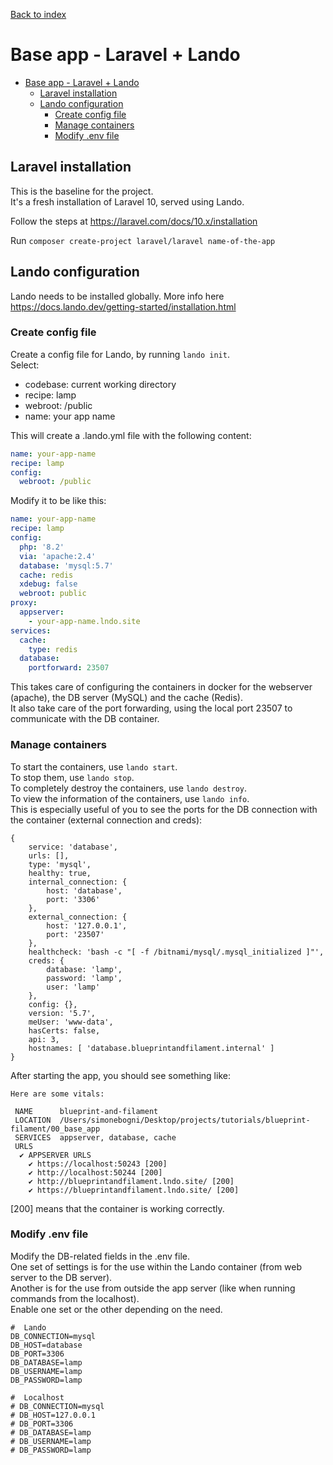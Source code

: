 [Back to index](../README.md)

# Base app - Laravel + Lando

<!-- TOC -->
* [Base app - Laravel + Lando](#base-app---laravel--lando)
  * [Laravel installation](#laravel-installation)
  * [Lando configuration](#lando-configuration)
    * [Create config file](#create-config-file)
    * [Manage containers](#manage-containers)
    * [Modify .env file](#modify-env-file)
<!-- TOC -->

## Laravel installation

This is the baseline for the project.\
It's a fresh installation of Laravel 10, served using Lando.

Follow the steps at https://laravel.com/docs/10.x/installation

Run `composer create-project laravel/laravel name-of-the-app`

## Lando configuration

Lando needs to be installed globally.
More info here https://docs.lando.dev/getting-started/installation.html

### Create config file
Create a config file for Lando, by running `lando init`.\
Select:

- codebase: current working directory
- recipe: lamp
- webroot: /public
- name: your app name

This will create a .lando.yml file with the following content:

```yaml
name: your-app-name
recipe: lamp
config:
  webroot: /public
```

Modify it to be like this:

```yaml
name: your-app-name
recipe: lamp
config:
  php: '8.2'
  via: 'apache:2.4'
  database: 'mysql:5.7'
  cache: redis
  xdebug: false
  webroot: public
proxy:
  appserver:
    - your-app-name.lndo.site
services:
  cache:
    type: redis
  database:
    portforward: 23507
```

This takes care of configuring the containers in docker for the webserver (apache), the DB server (MySQL) and the cache (Redis).\
It also take care of the port forwarding, using the local port 23507 to communicate with the DB container.

### Manage containers

To start the containers, use `lando start`.\
To stop them, use `lando stop`.\
To completely destroy the containers, use `lando destroy`.\
To view the information of the containers, use `lando info`.\
This is especially useful of you to see the ports for the DB connection with the container (external connection and creds):

```
{ 
    service: 'database',
    urls: [],
    type: 'mysql',
    healthy: true,
    internal_connection: { 
        host: 'database', 
        port: '3306'
    },
    external_connection: { 
        host: '127.0.0.1', 
        port: '23507'
    },
    healthcheck: 'bash -c "[ -f /bitnami/mysql/.mysql_initialized ]"',
    creds: { 
        database: 'lamp', 
        password: 'lamp', 
        user: 'lamp'
    },
    config: {},
    version: '5.7',
    meUser: 'www-data',
    hasCerts: false,
    api: 3,
    hostnames: [ 'database.blueprintandfilament.internal' ]
}
```

After starting the app, you should see something like:

```text
Here are some vitals:

 NAME      blueprint-and-filament                                                       
 LOCATION  /Users/simonebogni/Desktop/projects/tutorials/blueprint-filament/00_base_app 
 SERVICES  appserver, database, cache                                                   
 URLS                                                                                   
  ✔ APPSERVER URLS
    ✔ https://localhost:50243 [200]
    ✔ http://localhost:50244 [200]
    ✔ http://blueprintandfilament.lndo.site/ [200]
    ✔ https://blueprintandfilament.lndo.site/ [200]
```
[200] means that the container is working correctly.

### Modify .env file

Modify the DB-related fields in the .env file.\
One set of settings is for the use within the Lando container (from web server to the DB server).\
Another is for the use from outside the app server (like when running commands from the localhost).\
Enable one set or the other depending on the need.

```
#  Lando
DB_CONNECTION=mysql
DB_HOST=database
DB_PORT=3306
DB_DATABASE=lamp
DB_USERNAME=lamp
DB_PASSWORD=lamp

#  Localhost
# DB_CONNECTION=mysql
# DB_HOST=127.0.0.1
# DB_PORT=3306
# DB_DATABASE=lamp
# DB_USERNAME=lamp
# DB_PASSWORD=lamp
```
